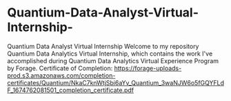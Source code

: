 # Quantium-Data-Analyst-Virtual-Internship-

Quantium
Data Analyst Virtual Internship
Welcome to my repository Quantium Data Analytics Virtual Internship, which contains the work I've accomplished during Quantium Data Analytics Virtual Experience Program by Forage. 
Certificate of Completion: https://forage-uploads-prod.s3.amazonaws.com/completion-certificates/Quantium/NkaC7knWtjSbi6aYv_Quantium_3waNJW6o5fGQYFLdF_1674762081501_completion_certificate.pdf
